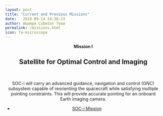 ```yaml
---
layout: post
title: "Current and Previous Missions"
date:   2018-09-14 14:36:23
author: A&ampA CubeSat Team
permalink: /missions.html
icon: fa-microscope
---
```

<!-- <span class="image featured"><img src="/images/pic02.jpg" alt=""></span> -->
<div>
	<header class="special container small"> 
		<span class="icon"> <strong> Mission I </strong> </span>
			<h2> <strong>S</strong>atellite for <strong>O</strong>ptimal <strong>C</strong>ontrol and <strong>I</strong>maging </h2>
			<br />
			<p> SOC-i will carry an advanced guidance, navigation and control (GNC) subsystem capable of reorienting the spacecraft while satisfying multiple pointing constraints. This will provide accurate pointing for an onboard Earth imaging camera. </p>
		<center>
			<section class="major">
				<ul class="buttons">
					<li><a href="/missions/missionI.html" class="button special">SOC-i Mission</a></li>
				</ul>
			</section>
		</center>
	</header>
</div>
<!-- <div>
	<header class="special container small">
		<span class="icon"> <strong> Mission I </strong> </span>
			<h2> <strong>RainierSat</strong> </h2> 
			<h3>A demonstration of CubeSat electric propulsion.</h3>
				<br />
					<p> Named after the focal point of the Seattle landscape, our first mission will develop core technologies to be used in future missions. Electric propulsion is a strength of the UWs Aeronautics and Astronautics department, and comprises the primary payload of this satellite. Moreover, this mission will kick-off our integration with senior capstone design and curriculum integration
				</p>
		<center>
			<section class="major">
				<ul class="buttons">
					<li><a href="/missions/rainiersat.html" class="button special">RainierSat Mission</a></li>
				</ul>
			</section>
		</center>
	</header>
</div> -->

